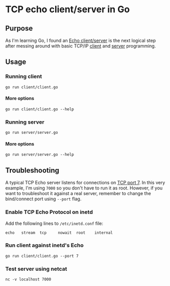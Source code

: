 # TCP echo client/server in Go

## Purpose

As I'm learning Go, I found an [Echo client/server](https://en.wikipedia.org/wiki/Echo_Protocol) is the next logical step after messing around with basic TCP/IP [client](https://github.com/dkprog/simple-go-tcp-client) and [server](https://github.com/dkprog/simple-go-tcp-server) programming.

## Usage

### Running client

```
go run client/client.go
```

#### More options

```
go run client/client.go --help
```

### Running server

```
go run server/server.go
```

#### More options

```
go run server/server.go --help
```

## Troubleshooting

A typical TCP Echo server listens for connections on [TCP port 7](https://tools.ietf.org/html/rfc862). In this very example, I'm using `7000` so you don't have to run it as root. However, if you want to troubleshoot it against a real server, remember to change the bind/connect port using `--port` flag.

### Enable TCP Echo Protocol on inetd

Add the following lines to `/etc/inetd.conf` file:

```
echo   stream  tcp     nowait  root    internal
```

### Run client against inetd's Echo

```
go run client/client.go --port 7
```

### Test server using netcat

```
nc -v localhost 7000
```
